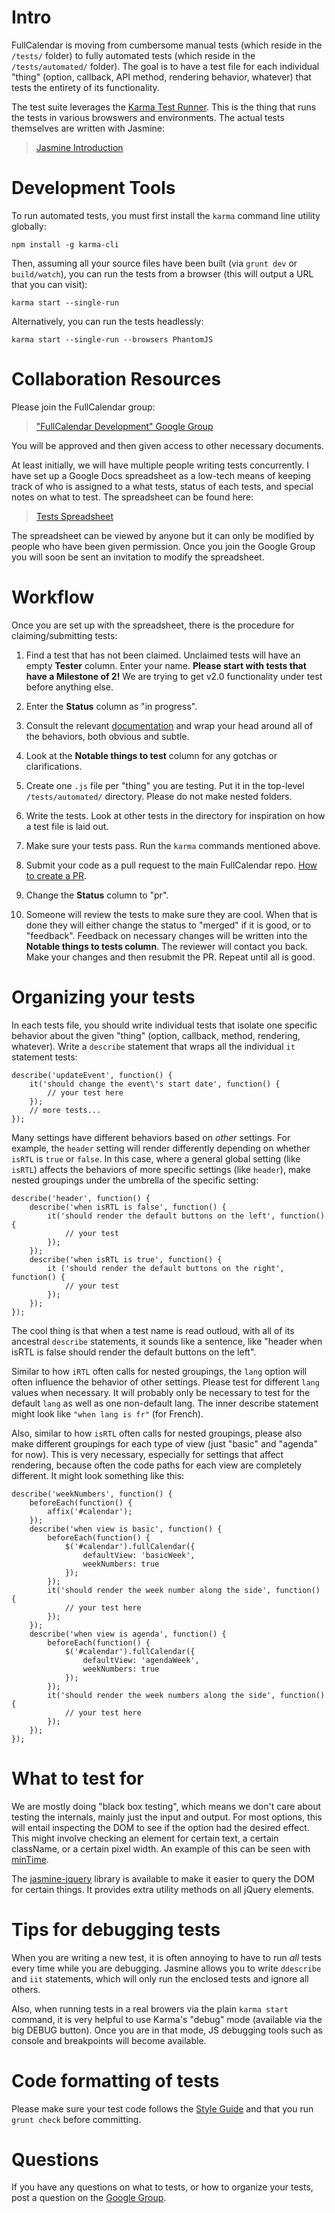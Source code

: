 # Intro

FullCalendar is moving from cumbersome manual tests (which reside in the `/tests/` folder) to fully automated tests (which reside in the `/tests/automated/` folder). The goal is to have a test file for each individual "thing" (option, callback, API method, rendering behavior, whatever) that tests the entirety of its functionality.

The test suite leverages the [Karma Test Runner][Karma]. This is the thing that runs the tests in various browswers and environments. The actual tests themselves are written with Jasmine:

> [Jasmine Introduction]


# Development Tools

To run automated tests, you must first install the `karma` command line utility globally:

	npm install -g karma-cli

Then, assuming all your source files have been built (via `grunt dev` or `build/watch`), you can run the tests from a browser (this will output a URL that you can visit):

	karma start --single-run

Alternatively, you can run the tests headlessly:

	karma start --single-run --browsers PhantomJS


# Collaboration Resources

Please join the FullCalendar group:

> ["FullCalendar Development" Google Group][Google Group]

You will be approved and then given access to other necessary documents.

At least initially, we will have multiple people writing tests concurrently. I have set up a Google Docs spreadsheet as a low-tech means of keeping track of who is assigned to a what tests, status of each tests, and special notes on what to test. The spreadsheet can be found here:

> [Tests Spreadsheet](https://docs.google.com/spreadsheet/ccc?key=0Aq5L0JhW6heOdDRsMWM3akQxN2Q4QV9pNDI1TTlpNHc&usp=sharing)

The spreadsheet can be viewed by anyone but it can only be modified by people who have been given permission. Once you join the Google Group you will soon be sent an invitation to modify the spreadsheet.


# Workflow

Once you are set up with the spreadsheet, there is the procedure for claiming/submitting tests:

1. Find a test that has not been claimed. Unclaimed tests will have an empty **Tester** column. Enter your name. **Please start with tests that have a Milestone of 2!** We are trying to get v2.0 functionality under test before anything else.

2. Enter the **Status** column as "in progress".

3. Consult the relevant [documentation][FullCalendar Documentation] and wrap your head around all of the behaviors, both obvious and subtle.

4. Look at the **Notable things to test** column for any gotchas or clarifications.

5. Create one `.js` file per "thing" you are testing. Put it in the top-level `/tests/automated/` directory. Please do not make nested folders.

6. Write the tests. Look at other tests in the directory for inspiration on how a test file is laid out.

7. Make sure your tests pass. Run the `karma` commands mentioned above.

8. Submit your code as a pull request to the main FullCalendar repo. [How to create a PR].

9. Change the **Status** column to "pr".

10. Someone will review the tests to make sure they are cool. When that is done they will either change the status to "merged" if it is good, or to "feedback". Feedback on necessary changes will be written into the **Notable things to tests column**. The reviewer will contact you back. Make your changes and then resubmit the PR. Repeat until all is good.


# Organizing your tests

In each tests file, you should write individual tests that isolate one specific behavior about the given "thing" (option, callback, method, rendering, whatever). Write a `describe` statement that wraps all the individual `it` statement tests:

	describe('updateEvent', function() {
		it('should change the event\'s start date', function() {
			// your test here
		});
		// more tests...
	});

Many settings have different behaviors based on *other* settings. For example, the `header` setting will render differently depending on whether `isRTL` is `true` or `false`. In this case, where a general global setting (like `isRTL`) affects the behaviors of more specific settings (like `header`), make nested groupings under the umbrella of the specific setting:

	describe('header', function() {
		describe('when isRTL is false', function() {
			it('should render the default buttons on the left', function() {
				// your test
			});
		});
		describe('when isRTL is true', function() {
			it ('should render the default buttons on the right', function() {
				// your test
			});
		});
	});

The cool thing is that when a test name is read outloud, with all of its ancestral `describe` statements, it sounds like a sentence, like "header when isRTL is false should render the default buttons on the left".

Similar to how `iRTL` often calls for nested groupings, the `lang` option will often influence the behavior of other settings. Please test for different `lang` values when necessary. It will probably only be necessary to test for the default `lang` as well as one non-default lang. The inner describe statement might look like `"when lang is fr"` (for French).

Also, similar to how `isRTL` often calls for nested groupings, please also make different groupings for each type of view (just "basic" and "agenda" for now). This is very necessary, especially for settings that affect rendering, because often the code paths for each view are completely different. It might look something like this:

	describe('weekNumbers', function() {
		beforeEach(function() {
			affix('#calendar');
		});
		describe('when view is basic', function() {
			beforeEach(function() {
				$('#calendar').fullCalendar({
					defaultView: 'basicWeek',
					weekNumbers: true
				});
			});
			it('should render the week number along the side', function() {
				// your test here
			});
		});
		describe('when view is agenda', function() {
			beforeEach(function() {
				$('#calendar').fullCalendar({
					defaultView: 'agendaWeek',
					weekNumbers: true
				});
			});
			it('should render the week numbers along the side', function() {
				// your test here
			});
		});
	});



# What to test for

We are mostly doing "black box testing", which means we don't care about testing the internals, mainly just the input and output. For most options, this will entail inspecting the DOM to see if the option had the desired effect. This might involve checking an element for certain text, a certain className, or a certain pixel width. An example of this can be seen with [minTime].

The [jasmine-jquery] library is available to make it easier to query the DOM for certain things. It provides extra utility methods on all jQuery elements.


# Tips for debugging tests

When you are writing a new test, it is often annoying to have to run *all* tests every time while you are debugging. Jasmine allows you to write `ddescribe` and `iit` statements, which will only run the enclosed tests and ignore all others.

Also, when running tests in a real browers via the plain `karma start` command, it is very helpful to use Karma's "debug" mode (available via the big DEBUG button). Once you are in that mode, JS debugging tools such as console and breakpoints will become available.


# Code formatting of tests

Please make sure your test code follows the [Style Guide] and that you run `grunt check` before committing.


# Questions

If you have any questions on what to tests, or how to organize your tests, post a question on the [Google Group].

[Jasmine Introduction]: http://jasmine.github.io/2.0/introduction.html
[Karma]: http://karma-runner.github.io/
[FullCalendar Documentation]: http://arshaw.com/fullcalendar/docs2/
[Style Guide]: https://github.com/arshaw/fullcalendar/tree/v2#style-guide
[Google Group]: https://groups.google.com/forum/#!forum/fullcalendar
[How to create a PR]: https://help.github.com/articles/creating-a-pull-request
[minTime]: https://github.com/arshaw/fullcalendar/blob/v2/tests/automated/minTime.js
[jasmine-jquery]: https://github.com/velesin/jasmine-jquery
